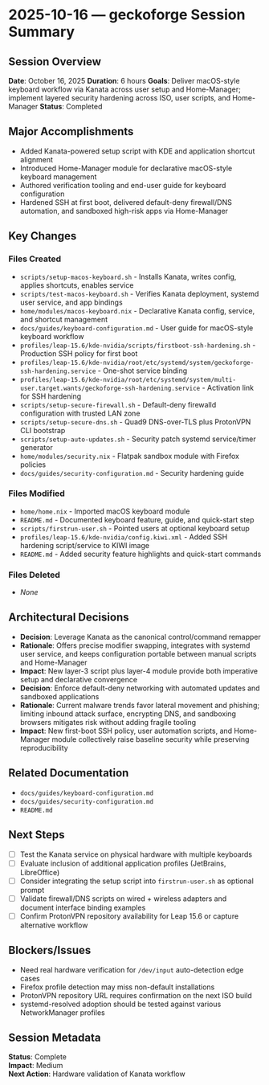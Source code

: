 # 2025-10-16 — geckoforge Session Summary

## Session Overview
**Date**: October 16, 2025
**Duration**: 6 hours
**Goals**: Deliver macOS-style keyboard workflow via Kanata across user setup and Home-Manager; implement layered security hardening across ISO, user scripts, and Home-Manager
**Status**: Completed

## Major Accomplishments
- Added Kanata-powered setup script with KDE and application shortcut alignment
- Introduced Home-Manager module for declarative macOS-style keyboard management
- Authored verification tooling and end-user guide for keyboard configuration
- Hardened SSH at first boot, delivered default-deny firewall/DNS automation, and sandboxed high-risk apps via Home-Manager

## Key Changes

### Files Created
- `scripts/setup-macos-keyboard.sh` - Installs Kanata, writes config, applies shortcuts, enables service
- `scripts/test-macos-keyboard.sh` - Verifies Kanata deployment, systemd user service, and app bindings
- `home/modules/macos-keyboard.nix` - Declarative Kanata config, service, and shortcut management
- `docs/guides/keyboard-configuration.md` - User guide for macOS-style keyboard workflow
- `profiles/leap-15.6/kde-nvidia/scripts/firstboot-ssh-hardening.sh` - Production SSH policy for first boot
- `profiles/leap-15.6/kde-nvidia/root/etc/systemd/system/geckoforge-ssh-hardening.service` - One-shot service binding
- `profiles/leap-15.6/kde-nvidia/root/etc/systemd/system/multi-user.target.wants/geckoforge-ssh-hardening.service` - Activation link for SSH hardening
- `scripts/setup-secure-firewall.sh` - Default-deny firewalld configuration with trusted LAN zone
- `scripts/setup-secure-dns.sh` - Quad9 DNS-over-TLS plus ProtonVPN CLI bootstrap
- `scripts/setup-auto-updates.sh` - Security patch systemd service/timer generator
- `home/modules/security.nix` - Flatpak sandbox module with Firefox policies
- `docs/guides/security-configuration.md` - Security hardening guide

### Files Modified
- `home/home.nix` - Imported macOS keyboard module
- `README.md` - Documented keyboard feature, guide, and quick-start step
- `scripts/firstrun-user.sh` - Pointed users at optional keyboard setup
- `profiles/leap-15.6/kde-nvidia/config.kiwi.xml` - Added SSH hardening script/service to KIWI image
- `README.md` - Added security feature highlights and quick-start commands

### Files Deleted
- _None_

## Architectural Decisions
- **Decision**: Leverage Kanata as the canonical control/command remapper
- **Rationale**: Offers precise modifier swapping, integrates with systemd user service, and keeps configuration portable between manual scripts and Home-Manager
- **Impact**: New layer-3 script plus layer-4 module provide both imperative setup and declarative convergence
- **Decision**: Enforce default-deny networking with automated updates and sandboxed applications
- **Rationale**: Current malware trends favor lateral movement and phishing; limiting inbound attack surface, encrypting DNS, and sandboxing browsers mitigates risk without adding fragile tooling
- **Impact**: New first-boot SSH policy, user automation scripts, and Home-Manager module collectively raise baseline security while preserving reproducibility

## Related Documentation
- `docs/guides/keyboard-configuration.md`
- `docs/guides/security-configuration.md`
- `README.md`

## Next Steps
- [ ] Test the Kanata service on physical hardware with multiple keyboards
- [ ] Evaluate inclusion of additional application profiles (JetBrains, LibreOffice)
- [ ] Consider integrating the setup script into `firstrun-user.sh` as optional prompt
- [ ] Validate firewall/DNS scripts on wired + wireless adapters and document interface binding examples
- [ ] Confirm ProtonVPN repository availability for Leap 15.6 or capture alternative workflow

## Blockers/Issues
- Need real hardware verification for `/dev/input` auto-detection edge cases
- Firefox profile detection may miss non-default installations
- ProtonVPN repository URL requires confirmation on the next ISO build
- systemd-resolved adoption should be tested against various NetworkManager profiles

## Session Metadata
**Status**: Complete  
**Impact**: Medium  
**Next Action**: Hardware validation of Kanata workflow
